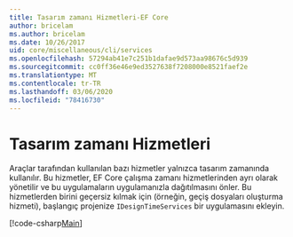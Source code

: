 ```yaml
---
title: Tasarım zamanı Hizmetleri-EF Core
author: bricelam
ms.author: bricelam
ms.date: 10/26/2017
uid: core/miscellaneous/cli/services
ms.openlocfilehash: 57294ab41e7c251b1dafae9d573aa98676c5d939
ms.sourcegitcommit: cc0ff36e46e9ed3527638f7208000e8521faef2e
ms.translationtype: MT
ms.contentlocale: tr-TR
ms.lasthandoff: 03/06/2020
ms.locfileid: "78416730"
---
```

# <a name="design-time-services"></a>Tasarım zamanı Hizmetleri

Araçlar tarafından kullanılan bazı hizmetler yalnızca tasarım zamanında kullanılır. Bu hizmetler, EF Core çalışma zamanı hizmetlerinden ayrı olarak yönetilir ve bu uygulamaların uygulamanızla dağıtılmasını önler. Bu hizmetlerden birini geçersiz kılmak için (örneğin, geçiş dosyaları oluşturma hizmeti), başlangıç projenize `IDesignTimeServices` bir uygulamasını ekleyin.

[!code-csharp[Main](../../../../samples/core/Miscellaneous/CommandLine/DesignTimeServices.cs)]
